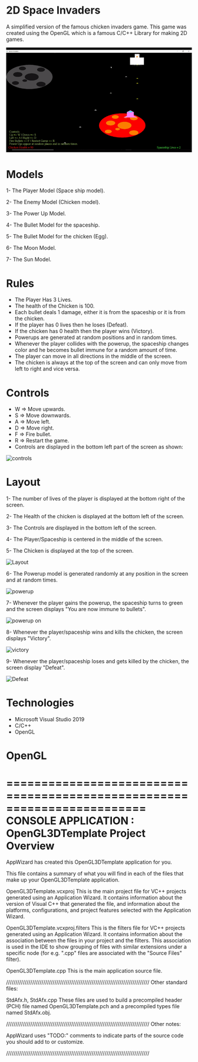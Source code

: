 # 2D Space Invaders
A simplified version of the famous chicken invaders game. This game was created using the OpenGL which is a famous C/C++ Library for making 2D games.



![](https://github.com/Khaledayman9/2D-Space-Invaders/blob/master/layout.gif)



# Models

1- The Player Model (Space ship model).

2- The Enemy Model (Chicken model).

3- The Power Up Model.

4- The Bullet Model for the spaceship.

5- The Bullet Model for the chicken (Egg).

6- The Moon Model.

7- The Sun Model.


# Rules

- The Player Has 3 Lives.
- The health of the Chicken is 100.
- Each bullet deals 1 damage, either it is from the spaceship or it is from the chicken.
- If the player has 0 lives then he loses (Defeat).
- If the chicken has 0 health then the player wins (Victory).
- Powerups are generated at random positions and in random times.
- Whenever the player collides with the powerup, the spaceship changes color and he becomes bullet immune for a random amount of time.
- The player can move in all directions in the middle of the screen.
- The chicken is always at the top of the screen and can only move from left to right and vice versa. 

# Controls

* W => Move upwards.
* S => Move downwards.
* A => Move left.
* D => Move right.
* F => Fire bullet.
* R => Restart the game.
* Controls are displayed in the bottom left part of the screen as shown:

![controls](https://user-images.githubusercontent.com/105018459/202916101-a0a08779-db1c-4fe6-940b-544fe04e3597.PNG)


# Layout

1- The number of lives of the player is displayed at the bottom right of the screen.

2- The Health of the chicken is displayed at the bottom left of the screen.

3- The Controls are displayed in the bottom left of the screen.

4- The Player/Spaceship is centered in the middle of the screen.

5- The Chicken is displayed at the top of the screen.


![Layout](https://user-images.githubusercontent.com/105018459/202916440-c5fd6dba-59c3-41af-a728-0ed4345f3f2f.PNG)


6- The Powerup model is generated randomly at any position in the screen and at random times.


![powerup](https://user-images.githubusercontent.com/105018459/202916938-f6add0bb-105a-4805-97b9-0b7ced173a3c.PNG)


7- Whenever the player gains the powerup, the spaceship turns to green and the screen displays "You are now immune to bullets".

![powerup on](https://user-images.githubusercontent.com/105018459/202917038-5e0397f5-10e6-4028-a991-6985587bec4b.PNG)


8- Whenever the player/spaceship wins and kills the chicken, the screen displays "Victory".

![victory](https://user-images.githubusercontent.com/105018459/202916898-14142f5e-bc68-4129-8f7b-10e799c81acd.PNG)


9- Whenever the player/spaceship loses and gets killed by the chicken, the screen display "Defeat". 


![Defeat](https://user-images.githubusercontent.com/105018459/202916768-9b053c73-4d04-429d-a8ba-ef260e535b3a.PNG)




# Technologies

* Microsoft Visual Studio 2019
* C/C++
* OpenGL



# OpenGL

========================================================================
    CONSOLE APPLICATION : OpenGL3DTemplate Project Overview
========================================================================

AppWizard has created this OpenGL3DTemplate application for you.

This file contains a summary of what you will find in each of the files that
make up your OpenGL3DTemplate application.


OpenGL3DTemplate.vcxproj
    This is the main project file for VC++ projects generated using an Application Wizard.
    It contains information about the version of Visual C++ that generated the file, and
    information about the platforms, configurations, and project features selected with the
    Application Wizard.

OpenGL3DTemplate.vcxproj.filters
    This is the filters file for VC++ projects generated using an Application Wizard. 
    It contains information about the association between the files in your project 
    and the filters. This association is used in the IDE to show grouping of files with
    similar extensions under a specific node (for e.g. ".cpp" files are associated with the
    "Source Files" filter).

OpenGL3DTemplate.cpp
    This is the main application source file.

/////////////////////////////////////////////////////////////////////////////
Other standard files:

StdAfx.h, StdAfx.cpp
    These files are used to build a precompiled header (PCH) file
    named OpenGL3DTemplate.pch and a precompiled types file named StdAfx.obj.

/////////////////////////////////////////////////////////////////////////////
Other notes:

AppWizard uses "TODO:" comments to indicate parts of the source code you
should add to or customize.

/////////////////////////////////////////////////////////////////////////////
